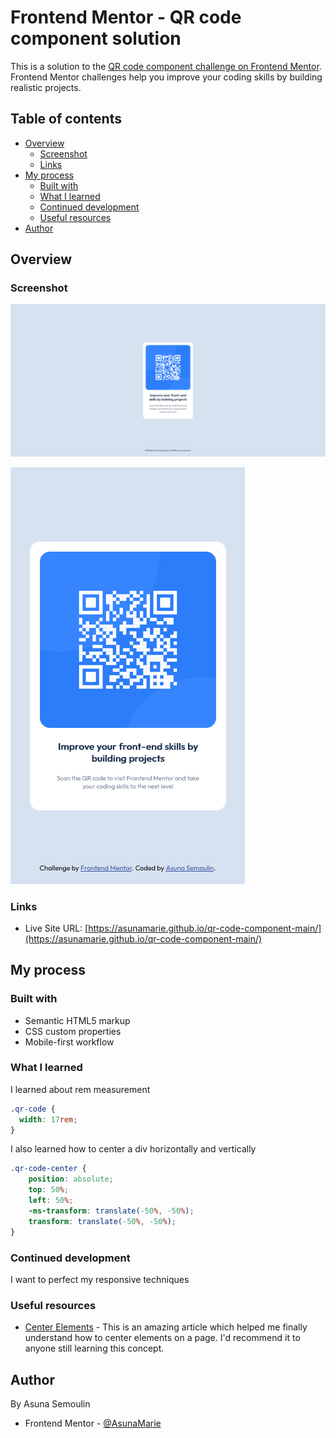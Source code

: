 # Frontend Mentor - QR code component solution

This is a solution to the [QR code component challenge on Frontend Mentor](https://www.frontendmentor.io/challenges/qr-code-component-iux_sIO_H). Frontend Mentor challenges help you improve your coding skills by building realistic projects. 

## Table of contents

- [Overview](#overview)
  - [Screenshot](#screenshot)
  - [Links](#links)
- [My process](#my-process)
  - [Built with](#built-with)
  - [What I learned](#what-i-learned)
  - [Continued development](#continued-development)
  - [Useful resources](#useful-resources)
- [Author](#author)

## Overview

### Screenshot

![Desktop](./assets/img/desktop.png)

![Mobile](./assets/img/mobile.png)

### Links

- Live Site URL: [https://asunamarie.github.io/qr-code-component-main/](https://asunamarie.github.io/qr-code-component-main/)

## My process

### Built with

- Semantic HTML5 markup
- CSS custom properties
- Mobile-first workflow

### What I learned

I learned about rem measurement
```css
.qr-code {
  width: 17rem;
}
```

I also learned how to center a div horizontally and vertically
```css
.qr-code-center {
    position: absolute;
    top: 50%;
    left: 50%;
    -ms-transform: translate(-50%, -50%);
    transform: translate(-50%, -50%);
}
```

### Continued development

I want to perfect my responsive techniques

### Useful resources

- [Center Elements](https://www.freecodecamp.org/news/css-vertical-align-how-to-center-a-div-text-or-an-image-example-code/) - This is an amazing article which helped me finally understand how to center elements on a page. I'd recommend it to anyone still learning this concept.

## Author

By Asuna Semoulin
- Frontend Mentor - [@AsunaMarie](https://www.frontendmentor.io/profile/AsunaMarie)
